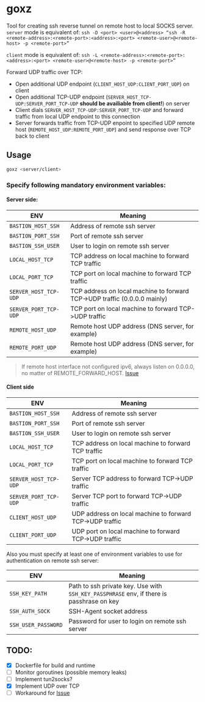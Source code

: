 # goxz

Tool for creating ssh reverse tunnel on remote host to local SOCKS server.
`server` mode is equivalent of:
`ssh -D <port> <user>@<address> “ssh -R <remote-address>:<remote-port>:<address>:<port> <remote-user>@<remote-host> -p <remote-port>”`

`client` mode is equivalent of:
`ssh -L <remote-address>:<remote-port>:<address>:<port> <remote-user>@<remote-host> -p <remote-port>”`

Forward UDP traffic over TCP:
- Open additional UDP endpoint (`CLIENT_HOST_UDP:CLIENT_PORT_UDP`) on client
- Open additional TCP-UDP endpoint (`SERVER_HOST_TCP-UDP:SERVER_PORT_TCP-UDP` **should be availiable from client!**) on server
- Client dials `SERVER_HOST_TCP-UDP:SERVER_PORT_TCP-UDP` and forward traffic from local UDP endpoint to this connection
- Server forwards traffic from TCP-UDP enpoint to specified UDP remote host (`REMOTE_HOST_UDP:REMOTE_PORT_UDP`) and send response over TCP back to client

## Usage

```bash
goxz <server/client>
```

### Specify following mandatory environment variables:

#### Server side:

| ENV                   | Meaning                                                                   |
| --------------------- | ------------------------------------------------------------------------- |
| `BASTION_HOST_SSH`    | Address of remote ssh server                                              |
| `BASTION_PORT_SSH`    | Port of remote ssh server                                                 |
| `BASTION_SSH_USER`    | User to login on remote ssh server                                        |
| `LOCAL_HOST_TCP`      | TCP address on local machine to forward TCP traffic                       |
| `LOCAL_PORT_TCP`      | TCP port on local machine to forward TCP traffic                          |
| `SERVER_HOST_TCP-UDP` | TCP address on local machine to forward TCP->UDP traffic (0.0.0.0 mainly) |
| `SERVER_PORT_TCP-UDP` | TCP port on local machine to forward TCP->UDP traffic                     |
| `REMOTE_HOST_UDP`     | Remote host UDP address (DNS server, for example)                         |
| `REMOTE_PORT_UDP`     | Remote host UDP address (DNS server, for example)                         |

> If remote host interface not configured ipv6, always listen on 0.0.0.0, no matter of REMOTE_FORWARD_HOST. [Issue](https://github.com/golang/go/issues/18806)


#### Client side

| ENV                   | Meaning                                                  |
| --------------------- | -------------------------------------------------------- |
| `BASTION_HOST_SSH`    | Address of remote ssh server                             |
| `BASTION_PORT_SSH`    | Port of remote ssh server                                |
| `BASTION_SSH_USER`    | User to login on remote ssh server                       |
| `LOCAL_HOST_TCP`      | TCP address on local machine to forward TCP traffic      |
| `LOCAL_PORT_TCP`      | TCP port on local machine to forward TCP traffic         |
| `SERVER_HOST_TCP-UDP` | Server TCP address to forward TCP->UDP traffic           |
| `SERVER_PORT_TCP-UDP` | Server TCP port to forward TCP->UDP traffic              |
| `CLIENT_HOST_UDP`     | UDP address on local machine to forward TCP->UDP traffic |
| `CLIENT_PORT_UDP`     | UDP port on local machine to forward TCP->UDP traffic    |


Also you must specify at least one of environment variables to use for authentication on remote ssh server:

| ENV                 | Meaning                                                                                  |
| ------------------- | ---------------------------------------------------------------------------------------- |
| `SSH_KEY_PATH`      | Path to ssh private key. Use with `SSH_KEY_PASSPHRASE` env, if there is passhrase on key |
| `SSH_AUTH_SOCK`     | SSH-Agent socket address                                                                 |
| `SSH_USER_PASSWORD` | Password for user to login on remote ssh server                                          |

## TODO:

- [x] Dockerfile for build and runtime
- [ ] Monitor goroutines (possible memory leaks)
- [ ] Implement tun2socks?
- [x] Implement UDP over TCP
- [ ] Workaround for [Issue](https://github.com/golang/go/issues/18806)
